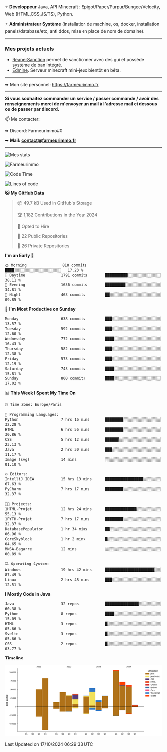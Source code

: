 ⭐ **Développeur** Java, API Minecraft : Spigot/Paper/Purpur/Bungee/Velocity, Web (HTML,CSS,JS/TS), Python.

⭐ **Administrateur Système** (installation de machine, os, docker, installation panels/database/etc, anti ddos, mise en place de nom de domaine).

---

### Mes projets actuels
- [ReaperSanction](https://www.spigotmc.org/resources/reapersanction.89580/) permet de sanctionner avec des gui et possède système de ban intégré.
- [Edmine](https://edmine.net). Serveur minecraft mini-jeux bientôt en bêta.

---

➥ Mon site personnel: https://farmeurimmo.fr

---

**Si vous souhaitez commander un service / passer commande / avoir des renseignements merci de m'envoyer un mail à l'adresse mail ci dessous ou de passer par discord.**

📫 Me contacter:
 
   ➥ Discord: Farmeurimmo#0
   
   ➥ **Mail: contact@farmeurimmo.fr**

---

![Mes stats](https://github-readme-stats.farmeurimmo.fr/api?username=Farmeurimmo&count_private=true&show_icons=true&theme=radical)

<img src="https://komarev.com/ghpvc/?username=Farmeurimmo" alt="Farmeurimmo" />

<!--START_SECTION:waka-->
![Code Time](http://img.shields.io/badge/Code%20Time-1%2C619%20hrs%2037%20mins-blue)

![Lines of code](https://img.shields.io/badge/From%20Hello%20World%20I%27ve%20Written-637.8%20thousand%20lines%20of%20code-blue)

**🐱 My GitHub Data** 

> 📦 49.7 kB Used in GitHub's Storage 
 > 
> 🏆 1,182 Contributions in the Year 2024
 > 
> 💼 Opted to Hire
 > 
> 📜 22 Public Repositories 
 > 
> 🔑 26 Private Repositories 
 > 
**I'm an Early 🐤** 

```text
🌞 Morning                810 commits         ████░░░░░░░░░░░░░░░░░░░░░   17.23 % 
🌆 Daytime                1791 commits        ██████████░░░░░░░░░░░░░░░   38.11 % 
🌃 Evening                1636 commits        █████████░░░░░░░░░░░░░░░░   34.81 % 
🌙 Night                  463 commits         ██░░░░░░░░░░░░░░░░░░░░░░░   09.85 % 
```
📅 **I'm Most Productive on Sunday** 

```text
Monday                   638 commits         ███░░░░░░░░░░░░░░░░░░░░░░   13.57 % 
Tuesday                  592 commits         ███░░░░░░░░░░░░░░░░░░░░░░   12.60 % 
Wednesday                772 commits         ████░░░░░░░░░░░░░░░░░░░░░   16.43 % 
Thursday                 582 commits         ███░░░░░░░░░░░░░░░░░░░░░░   12.38 % 
Friday                   573 commits         ███░░░░░░░░░░░░░░░░░░░░░░   12.19 % 
Saturday                 743 commits         ████░░░░░░░░░░░░░░░░░░░░░   15.81 % 
Sunday                   800 commits         ████░░░░░░░░░░░░░░░░░░░░░   17.02 % 
```


📊 **This Week I Spent My Time On** 

```text
🕑︎ Time Zone: Europe/Paris

💬 Programming Languages: 
Python                   7 hrs 16 mins       ████████░░░░░░░░░░░░░░░░░   32.28 % 
HTML                     6 hrs 56 mins       ████████░░░░░░░░░░░░░░░░░   30.86 % 
CSS                      5 hrs 12 mins       ██████░░░░░░░░░░░░░░░░░░░   23.13 % 
Java                     2 hrs 30 mins       ███░░░░░░░░░░░░░░░░░░░░░░   11.17 % 
Image (svg)              14 mins             ░░░░░░░░░░░░░░░░░░░░░░░░░   01.10 % 

🔥 Editors: 
IntelliJ IDEA            15 hrs 13 mins      █████████████████░░░░░░░░   67.63 % 
PyCharm                  7 hrs 17 mins       ████████░░░░░░░░░░░░░░░░░   32.37 % 

🐱‍💻 Projects: 
1HTML-Projet             12 hrs 24 mins      ██████████████░░░░░░░░░░░   55.13 % 
1PYTH-Projet             7 hrs 17 mins       ████████░░░░░░░░░░░░░░░░░   32.37 % 
DatabasePopulator        1 hr 34 mins        ██░░░░░░░░░░░░░░░░░░░░░░░   06.96 % 
CoreSkyblock             1 hr 2 mins         █░░░░░░░░░░░░░░░░░░░░░░░░   04.65 % 
MNSA-Bagarre             12 mins             ░░░░░░░░░░░░░░░░░░░░░░░░░   00.89 % 

💻 Operating System: 
Windows                  19 hrs 42 mins      ██████████████████████░░░   87.49 % 
Linux                    2 hrs 48 mins       ███░░░░░░░░░░░░░░░░░░░░░░   12.51 % 
```

**I Mostly Code in Java** 

```text
Java                     32 repos            ███████████████░░░░░░░░░░   60.38 % 
Python                   8 repos             ████░░░░░░░░░░░░░░░░░░░░░   15.09 % 
HTML                     3 repos             █░░░░░░░░░░░░░░░░░░░░░░░░   05.66 % 
Svelte                   3 repos             █░░░░░░░░░░░░░░░░░░░░░░░░   05.66 % 
CSS                      2 repos             █░░░░░░░░░░░░░░░░░░░░░░░░   03.77 % 
```



**Timeline**

![Lines of Code chart](https://raw.githubusercontent.com/Farmeurimmo/Farmeurimmo/main/assets/bar_graph.png)


 Last Updated on 17/10/2024 06:29:33 UTC
<!--END_SECTION:waka-->
